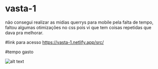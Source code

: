 # vasta-1
não consegui realizar as midias querrys para mobile pela falta de tempo, faltou algumas otimizações no css pois vi que tem coisas repetidas que dava pra melhorar.

#link para acesso
https://vasta-1.netlify.app/src/

#tempo gasto

![alt text](https://i.imgur.com/xXxEYjR.png)
